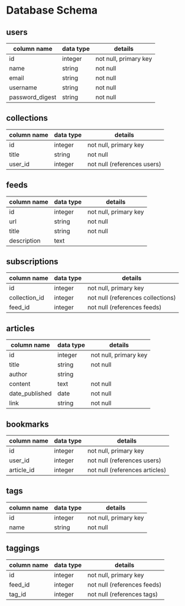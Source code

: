 # Database Schema

## users
column name     | data type | details
----------------|-----------|-----------------------
id              | integer   | not null, primary key
name            | string    | not null
email           | string    | not null
username        | string    | not null
password_digest | string    | not null

## collections
column name     | data type | details
----------------|-----------|-----------------------
id              | integer   | not null, primary key
title           | string    | not null
user_id         | integer   | not null (references users)

## feeds
column name     | data type | details
----------------|-----------|-----------------------
id              | integer   | not null, primary key
url             | string    | not null
title           | string    | not null
description     | text      |

## subscriptions
column name     | data type | details
----------------|-----------|-----------------------
id              | integer   | not null, primary key
collection_id   | integer   | not null (references collections)
feed_id         | integer   | not null (references feeds)

## articles
column name     | data type | details
----------------|-----------|-----------------------
id              | integer   | not null, primary key
title           | string    | not null
author          | string    |
content         | text      | not null
date_published  | date      | not null
link            | string    | not null

## bookmarks
column name     | data type | details
----------------|-----------|-----------------------
id              | integer   | not null, primary key
user_id         | integer   | not null (references users)
article_id      | integer   | not null (references articles)

## tags
column name     | data type | details
----------------|-----------|-----------------------
id              | integer   | not null, primary key
name            | string    | not null

## taggings
column name     | data type | details
----------------|-----------|-----------------------
id              | integer   | not null, primary key
feed_id         | integer   | not null (references feeds)
tag_id          | integer   | not null (references tags)
